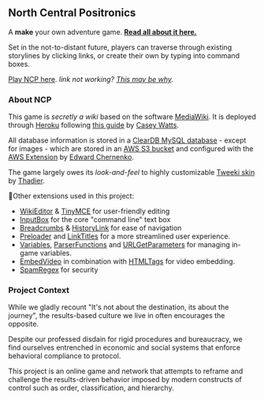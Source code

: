 ## North Central Positronics
A **make** your own adventure game. **[Read all about it here.](https://blog.calebfergie.com/2019/05/21/north-central-positronics/)**

Set in the not-to-distant future, players can traverse through existing storylines by clicking links, or create their own by typing into command boxes.

[Play NCP here](https://thesis.calebfergie.com). *link not working? [This may be why](https://blog.calebfergie.com/2019/05/21/north-central-positronics/#update).*

### About NCP
This game is *secretly a wiki* based on the software [MediaWiki](https://github.com/wikimedia/mediawiki). It is deployed through [Heroku](https://www.heroku.com/) following [this guide](https://gist.github.com/caseywatts/d04bda6626ef2c6c8f97) by [Casey Watts](https://github.com/caseywatts).

All database information is stored in a [ClearDB MySQL database](https://elements.heroku.com/addons/cleardb) - except for images - which are stored in an [AWS S3 bucket](https://aws.amazon.com/s3/) and configured with the [AWS Extension](https://www.mediawiki.org/wiki/Extension:AWS) by [Edward Chernenko](https://www.mediawiki.org/wiki/User:Edward_Chernenko).

The game largely owes its *look-and-feel* to highly customizable [Tweeki skin](https://github.com/thaider/Tweeki) by [Thadier](https://github.com/thaider).

🙏Other extensions used in this project:
* [WikiEditor](https://www.mediawiki.org/wiki/Extension:WikiEditor) & [TinyMCE](https://www.mediawiki.org/wiki/Extension:TinyMCE) for user-friendly editing
* [InputBox](https://gerrit.wikimedia.org/g/mediawiki/extensions/InputBox) for the core "command line" text box
* [Breadcrumbs](https://www.mediawiki.org/wiki/Extension:BreadCrumbs) & [HistoryLink](https://www.mediawiki.org/wiki/Extension:BrowserHistoryLink) for ease of navigation
* [Preloader](https://www.mediawiki.org/wiki/Extension:Preloader) and [LinkTitles](https://www.mediawiki.org/wiki/Extension:LinkTitles) for a more streamlined user experience.
* [Variables](https://www.mediawiki.org/wiki/Extension:Variables), [ParserFunctions](https://www.mediawiki.org/wiki/Help:Extension:ParserFunctions) and [URLGetParameters](https://www.mediawiki.org/wiki/Extension:UrlGetParameters) for managing in-game variables.
* [EmbedVideo](https://www.mediawiki.org/wiki/Extension:EmbedVideo) in combination with [HTMLTags](https://www.mediawiki.org/wiki/Extension:HTML_Tags) for video embedding.
* [SpamRegex](https://www.mediawiki.org/wiki/Extension:SpamRegex) for security

### Project Context

While we gladly recount "It's not about the destination, its about the journey", the results-based culture we live in often encourages the opposite.

Despite our professed disdain for rigid procedures and bureaucracy, we find ourselves entrenched in economic and social systems that enforce behavioral compliance to protocol.

This project is an online game and network that attempts to reframe and challenge the results-driven behavior imposed by modern constructs of control such as order, classification, and hierarchy.
